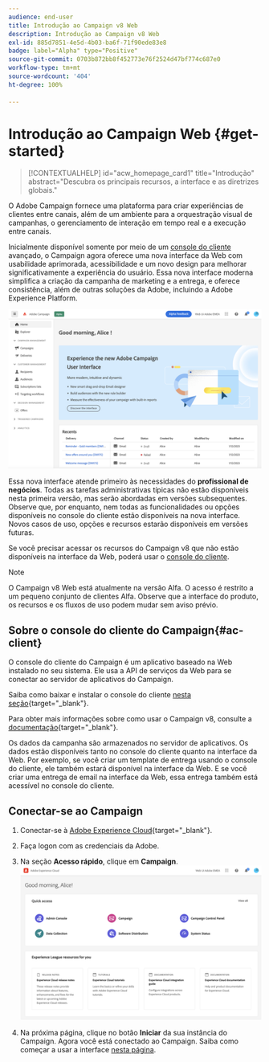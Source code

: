 ```yaml
---
audience: end-user
title: Introdução ao Campaign v8 Web
description: Introdução ao Campaign v8 Web
exl-id: 885d7851-4e5d-4b03-ba6f-71f90ede83e8
badge: label="Alpha" type="Positive"
source-git-commit: 0703b872bb8f452773e76f2524d47bf774c687e0
workflow-type: tm+mt
source-wordcount: '404'
ht-degree: 100%

---
```


# Introdução ao Campaign Web {#get-started}

>[!CONTEXTUALHELP]
>id="acw_homepage_card1"
>title="Introdução"
>abstract="Descubra os principais recursos, a interface e as diretrizes globais."


O Adobe Campaign fornece uma plataforma para criar experiências de clientes entre canais, além de um ambiente para a orquestração visual de campanhas, o gerenciamento de interação em tempo real e a execução entre canais.

Inicialmente disponível somente por meio de um [console do cliente](#ac-client) avançado, o Campaign agora oferece uma nova interface da Web com usabilidade aprimorada, acessibilidade e um novo design para melhorar significativamente a experiência do usuário. Essa nova interface moderna simplifica a criação da campanha de marketing e a entrega, e oferece consistência, além de outras soluções da Adobe, incluindo a Adobe Experience Platform.

![](assets/home.png)

Essa nova interface atende primeiro às necessidades do **profissional de negócios**. Todas as tarefas administrativas típicas não estão disponíveis nesta primeira versão, mas serão abordadas em versões subsequentes. Observe que, por enquanto, nem todas as funcionalidades ou opções disponíveis no console do cliente estão disponíveis na nova interface. Novos casos de uso, opções e recursos estarão disponíveis em versões futuras.

Se você precisar acessar os recursos do Campaign v8 que não estão disponíveis na interface da Web, poderá usar o [console do cliente](#ac-client).


>[!NOTE]
>
>O Campaign v8 Web está atualmente na versão Alfa. O acesso é restrito a um pequeno conjunto de clientes Alfa. Observe que a interface do produto, os recursos e os fluxos de uso podem mudar sem aviso prévio.

## Sobre o console do cliente do Campaign{#ac-client}

O console do cliente do Campaign é um aplicativo baseado na Web instalado no seu sistema. Ele usa a API de serviços da Web para se conectar ao servidor de aplicativos do Campaign.

Saiba como baixar e instalar o console do cliente [nesta seção](https://experienceleague.adobe.com/docs/campaign/campaign-v8/new/connect.html?lang=pt-BR){target="_blank"}.

Para obter mais informações sobre como usar o Campaign v8, consulte a [documentação](https://experienceleague.adobe.com/docs/campaign/campaign-v8/campaign-home.html?lang=pt-BR){target="_blank"}.

Os dados da campanha são armazenados no servidor de aplicativos. Os dados estão disponíveis tanto no console do cliente quanto na interface da Web. Por exemplo, se você criar um template de entrega usando o console do cliente, ele também estará disponível na interface da Web. E se você criar uma entrega de email na interface da Web, essa entrega também está acessível no console do cliente.

## Conectar-se ao Campaign


1. Conectar-se à [Adobe Experience Cloud](http://experience.adobe.com){target="_blank"}.
1. Faça logon com as credenciais da Adobe.
1. Na seção **Acesso rápido**, clique em **Campaign**.
   ![](assets/connect.png)

1. Na próxima página, clique no botão **Iniciar** da sua instância do Campaign.
Agora você está conectado ao Campaign. Saiba como começar a usar a interface [nesta página](user-interface.md).

<!--
-> experience cloud home: "Campaign" -> home campaign v8
-> or Campaign v8 web if direct URL
-->

